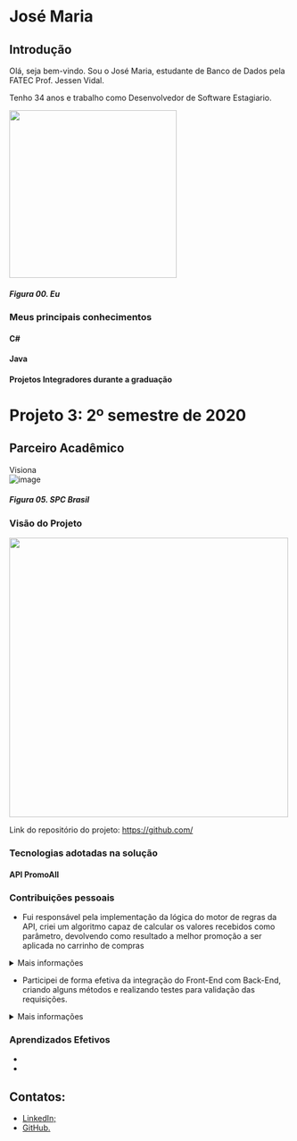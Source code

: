 # José Maria

## Introdução

Olá, seja bem-vindo. Sou o José Maria, estudante de Banco de Dados pela FATEC Prof. Jessen Vidal. 

Tenho 34 anos e trabalho como Desenvolvedor de Software Estagiario. <br/>

<img src="" width="300"/>

##### *Figura 00. Eu*

### Meus principais conhecimentos

#### C#



#### Java

 

#### Projetos Integradores durante a graduação 



# Projeto 3: 2º semestre de 2020


## Parceiro Acadêmico
Visiona <br/>
![image](https://user-images.)
##### *Figura 05. SPC Brasil*


### Visão do Projeto



<img src="https://github.com/Doc-Docker/APIMidAll/blob/main/Images/logo2promoall.png" width="500"/>



Link do repositório do projeto: https://github.com/

### Tecnologias adotadas na solução

#### API PromoAll



### Contribuições pessoais
- Fui responsável pela implementação da lógica do motor de regras da API,
criei um algoritmo capaz de calcular os valores recebidos como parâmetro, 
devolvendo como resultado a melhor promoção a ser aplicada
no carrinho de compras

 <details close><summary>Mais informações</summary>
  
  
   1. Criação do algoritmos de cálculo para retorno dos valores das promoções.
     
   ```js
   
   public ResponseEntity<?> retornaProdutoPromocao(@RequestBody Integer id, Integer quantidade, Integer total,
			  Integer categoria) {

		       List<ProductPromotion> promotios = productPromotionRepository.findAll();
		       List<ProductPromotion> productPromotion = new ArrayList<ProductPromotion>();

		       Product product = productService.findById(id);
		       productPromotion.addAll(product.getProductPromotions());
		       int n = productPromotion.size();
         
         ...
         
         return new ResponseEntity<>(desconto, HttpStatus.OK);     
   ```
   
   - Esse método foi implementado na camada de service, por questão de organização do projeto.
     Sendo consumido na camada controller através de um método com uma anotação HTTP, no caso dessa
     requisição foi utilizado o verbo HttpPost. 
     
   - O algoritmo implementado é responsável por receber os parâmetros vindos do front end, 
      esses parâmetros são filtrados por uma camada de condições, verificando o melhor valor de retorno para uma 
      determinado produto que esteja em uma promoção, esse retorno é devolvido para camada controller que por sua vez devolve 
      o resultado para a interface.


<details close></summary></summary>

Click aqui [GitHub](https://github.com/Jose-dos-Santos/APIMidAll/blob/main/backend-midall/src/main/java/com/backend/backend/service/ProductPromotionService.java) para mais detalhes :)
- O link acima traz detalhes da implementação da classe de serviço responsável por todos os métodos da promoção
</details>


</details>   

- Participei de forma efetiva da integração do Front-End com Back-End, criando alguns métodos e realizando testes para validação das requisições.

 <details close><summary>Mais informações</summary>
  
  
   1. Criação do algoritmos de cálculo para retorno dos valores das promoções.
   
     
   ```js
   
        this.total = this.noDiscount += (element.price  * element.quantidade);

        this.service.getDiscount(this.id, this.quantidade, this.total, this.categoria).subscribe(
            response =>
            { const product : Product = new Product();
              this.discount = response;
              this.product.discount = this.discount
              this.finalPrice = this.finalPrice += (element.price * element.quantidade)-(this.discount)
              console.log("teste", this.categoria)
            errorResponse => console.log(errorResponse)
        })
    });
         
         ...
         
         return new ResponseEntity<>(desconto, HttpStatus.OK);     
   ```
   - O código acima é um trecho do endpoint responsável por receber os parâmetros vindos do front end
     

<details close></summary></summary>

Click aqui [GitHub](https://github.com/Jose-dos-Santos/APIMidAll/blob/main/backend-midall/src/main/java/com/backend/backend/service/ProductPromotionService.java) para mais detalhes :)
- O link acima traz detalhes da implementação da classe de serviço responsável por todos os métodos da promoção
</details>


</details>   

### Aprendizados Efetivos 



- 

- 



## Contatos:

- [LinkedIn;](https://)
- [GitHub.](https://) 



